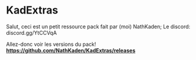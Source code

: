 # KadExtras
Salut, ceci est un petit ressource pack fait par (moi) NathKaden;
Le discord: discord.gg/YtCCVqA

Allez-donc voir les versions du pack!
**https://github.com/NathKaden/KadExtras/releases**
